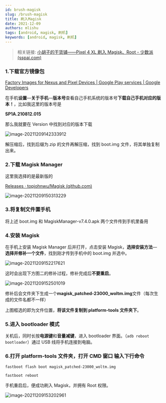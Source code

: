 ```yaml
---
id: brush-magisk
slug: /brush-magisk
title: 刷入Magisk
date: 2021-12-09
authors: mlishu
tags: [android, magisk, 刷机]
keywords: [android, magisk, 刷机]
---
```


<!-- truncate -->

> 相关链接: [小胡子的干货铺——Pixel 4 XL 刷入 Magisk、Root - 少数派 (sspai.com)](https://sspai.com/post/57923#!)

### **1.下载官方镜像包**

[Factory Images for Nexus and Pixel Devices | Google Play services | Google Developers](https://developers.google.com/android/images#coral)

在手机**设置**—**关于手机**—**版本号**查看自己手机系统的版本号**下载自己手机对应的版本！**，比如我这里的版本号是

**SP1A.210812.015**

那么我就要在 Version 中找到对应的版本下载

![image-20211209142333912](https://img.mlishu.cn/image-20211209142333912.png)

解压缩后，找到后缀为.zip 的文件再解压缩，找到 boot.img 文件，将其单独复制出来。

### 2.下载 Magisk Manager

这里我选择的是最新版的

[Releases · topjohnwu/Magisk (github.com)](https://github.com/topjohnwu/Magisk/releases)

![image-20211209150313229](https://img.mlishu.cn/image-20211209150313229.png)

### 3.将复制文件置手机

将上述 boot.img 和 MagiskManager-v7.4.0.apk 两个文件传到手机里备用

### 4.安装 Magisk

在手机上安装 Magisk Manager 后并打开，点击安装 Magisk，**选择安装方法**—**选择并修补一个文件**，找到刚才传到手机中的 boot.img 并选中。

![image-20211209152217621](https://img.mlishu.cn/image-20211209152217621.png)

这时会出现下方图二的修补过程，修补完成后**不要重启**。

![image-20211209152501019](https://img.mlishu.cn/image-20211209152501019.png)

修补后会文件夹下生成一个**magisk_patched-23000_woltm.img**文件（每次生成的文件名都不一样）

上图框选的即为文件位置，**将该文件复制到 platform-tools 文件夹下**。

### 5.进入 bootloader 模式

关机后，同时长按**电源键**和**音量减键**，进入 bootloader 界面。（`adb reboot bootloader`）通过 USB 线将手机连接到电脑。

### 6.打开 platform-tools 文件夹，打开 CMD 窗口 输入下行命令

```
fastboot flash boot magisk_patched-23000_woltm.img
```

```
fastboot reboot
```

手机重启后，便成功刷入 Magisk，并拥有 Root 权限。

![image-20211209153202961](https://img.mlishu.cn/image-20211209153202961.png)
